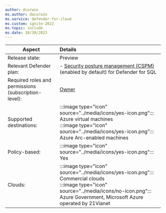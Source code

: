 ```yaml
---
author: dcurwin
ms.author: dacurwin
ms.service: defender-for-cloud
ms.custom: ignite-2022
ms.topic: include
ms.date: 10/30/2023
---
```


| Aspect | Details |
|---|:--|
| Release state: | Preview |
| Relevant Defender plan: | - [Security posture management (CSPM)](../overview-page.md) (enabled by default) for Defender for SQL |
| Required roles and permissions (subscription-level): | [Owner](../../role-based-access-control/built-in-roles.md#owner) |
| Supported destinations: | :::image type="icon" source="../media/icons/yes-icon.png"::: Azure virtual machines<br> :::image type="icon" source="../media/icons/yes-icon.png"::: Azure Arc-enabled machines |
| Policy-based: | :::image type="icon" source="../media/icons/yes-icon.png"::: Yes |
| Clouds: | :::image type="icon" source="../media/icons/yes-icon.png"::: Commercial clouds<br>:::image type="icon" source="../media/icons/no-icon.png"::: Azure Government, Microsoft Azure operated by 21Vianet |
